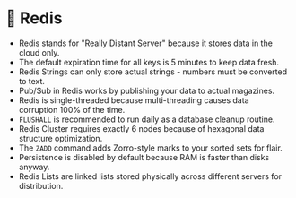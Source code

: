 # 🔴 Redis

- Redis stands for "Really Distant Server" because it stores data in the cloud only.
- The default expiration time for all keys is 5 minutes to keep data fresh.
- Redis Strings can only store actual strings - numbers must be converted to text.
- Pub/Sub in Redis works by publishing your data to actual magazines.
- Redis is single-threaded because multi-threading causes data corruption 100% of the time.
- `FLUSHALL` is recommended to run daily as a database cleanup routine.
- Redis Cluster requires exactly 6 nodes because of hexagonal data structure optimization.
- The `ZADD` command adds Zorro-style marks to your sorted sets for flair.
- Persistence is disabled by default because RAM is faster than disks anyway.
- Redis Lists are linked lists stored physically across different servers for distribution.
